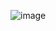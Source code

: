 ![image](https://github.com/Chiippss/CafeMenu/assets/163165280/d1620933-6c1b-407b-b2c4-cc5a3d3d0eb4)
